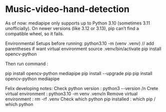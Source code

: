 # Music-video-hand-detection
As of now:
mediapipe only supports up to Python 3.10 (sometimes 3.11 unofficially).
On newer versions (like 3.12 or 3.13), pip can’t find a compatible wheel, so it fails.



Environmental Setups before running: 
python3.10 -m (venv .venv) // add parentheses if want virtual environment
source .venv/bin/activate
pip install opencv-python



Then run command : 

pip install opencv-python mediapipe
pip install --upgrade pip
pip install opencv-python mediapipe





Felix developing notes: 
Check python version : python3 --version /n
Crete virtual environment : python3.10 -m venv .venv/n
Remove virtual environment : rm -rf .venv
Check which python pip installed : which pip / which python 


